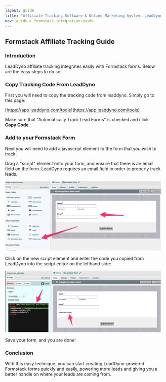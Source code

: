 ```yaml
---
layout: guide
title: "Affiliate Tracking Software & Online Marketing System: LeadDyno"
nav: guide > formstack-integration-guide
---
```


## Formstack Affiliate Tracking Guide

### Introduction

LeadDyno affiliate tracking integrates easily with Formstack forms.  Below are the easy steps to do so.

### Copy Tracking Code From LeadDyno

First you will need to copy the tracking code from leaddyno.  Simply go to this page:

[https://app.leaddyno.com/tools](https://app.leaddyno.com/tools)

Make sure that "Automatically Track Lead Forms" is checked and click **Copy Code**.

### Add to your Formstack Form

Next you will need to add a javascript element to the form that you wish to track.

Drag a "script" element onto your form, and ensure that there is an email field on the form.  LeadDyno requires
an email field in order to properly track leads.

![Recurly Hosted Payment Pages Settings](/img/formstack-build-form.png)

Click on the new script element and enter the code you copied from LeadDyno into the script
editor on the lefthand side:

![Recurly Hosted Payment Pages Settings](/img/formstack-build-form2.png)

Save your form, and you are done!

### Conclusion

With this easy technique, you can start creating LeadDyno-powered Formstack forms quickly and easily, powering more leads
and giving you a better handle on where your leads are coming from.
